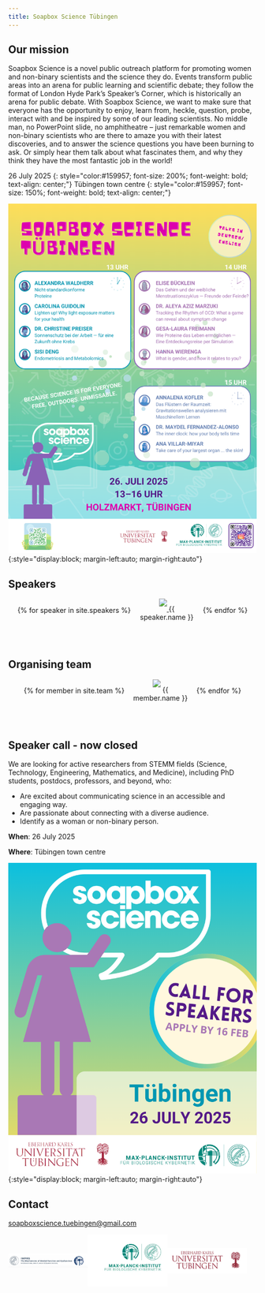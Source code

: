 ```yaml
---
title: Soapbox Science Tübingen
---
```


<style type="text/css">

  .grid_container {
      display: flex;
      flex-wrap: wrap;
      justify-content: center; /* Center items horizontally */
      gap: 3%;                /* Use gap instead of margin for spacing */
      row-gap: 30px;          /* Add this for extra vertical space between rows */
      width: 100%;
      margin-bottom: 75px;
      align-items: center;    
  }

  .speaker_box {
      flex: 1 1 21%;           /* 4 per row: 100% / 4 = 25%, minus gap */
      max-width: 23%;          /* Adjust as needed for spacing */
      box-sizing: border-box;
      object-fit: cover;
      text-align: center;
      margin-left: 0;          /* Remove old margins */
      margin-right: 0;
      position: relative;
  }

  .speaker_box img {
    margin-bottom: 10px; /* Adjust this value as needed */
  }

  .speaker_box:hover img {
    transform: scale(1.1);
    filter: grayscale(100%);
  }
</style>

## Our mission

Soapbox Science is a novel public outreach platform for promoting women and
non-binary scientists and the science they do. Events transform public areas
into an arena for public learning and scientific debate; they follow the format
of London Hyde Park’s Speaker’s Corner, which is historically an arena for
public debate. With Soapbox Science, we want to make sure that everyone has the
opportunity to enjoy, learn from, heckle, question, probe, interact with and be
inspired by some of our leading scientists. No middle man, no PowerPoint slide,
no amphitheatre – just remarkable women and non-binary scientists who are there
to amaze you with their latest discoveries, and to answer the science questions
you have been burning to ask. Or simply hear them talk about what
fascinates them, and why they think they have the most fantastic job in the
world!

26 July 2025
{: style="color:#159957; font-size: 200%; font-weight: bold; text-align: center;"}
Tübingen town centre
{: style="color:#159957; font-size: 150%; font-weight: bold; text-align: center;"}

![Soapbox science logo](./assets/logos/schedule_SBS.png){:style="display:block; margin-left:auto; margin-right:auto"}

## Speakers

<div class="grid_container">
  {% for speaker in site.speakers %}
    <div class="speaker_box">
      <a href='speakers.html#{{ speaker.name | slugify: "latin" }}'>
        <img src="./assets/speakers/{{ speaker.image }}">
      </a>
      {{ speaker.name }}
    </div>
  {% endfor %}
</div>


## Organising team

<div class="grid_container">
  {% for member in site.team %}
    <div class="speaker_box">
      <img src="./assets/organisers/{{ member.image }}">
      {{ member.name }}
    </div>
  {% endfor %}
</div>

## Speaker call - now closed

We are looking for active researchers from STEMM fields (Science, Technology,
Engineering, Mathematics, and Medicine), including PhD students, postdocs,
professors, and beyond, who:

- Are excited about communicating science in an accessible and engaging way.
- Are passionate about connecting with a diverse audience.
- Identify as a woman or non-binary person.

**When**: 26 July 2025

**Where**: Tübingen town centre

![Soapbox science logo](./assets/logos/soapbox_science_call.png){:style="display:block; margin-left:auto; margin-right:auto"}

## Contact

[soapboxscience.tuebingen@gmail.com](mailto:soapboxscience.tuebingen@gmail.com)

<div style="display: inline-flex; width=100%; align-items: center;">

 <img src="./assets/logos/logo_imprs.png" width="32%" style="object-fit: contain;" />
 <img src="./assets/logos/logo_mpg-kyb.webp" width="32%" style="object-fit: contain;" />
 <img src="./assets/logos/logo_uni-tue.png" width="32%" style="object-fit: contain;" />

</div>

